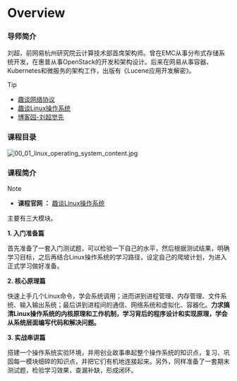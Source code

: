 # Overview

### 导师简介
刘超，前网易杭州研究院云计算技术部首席架构师。曾在EMC从事分布式存储系统开发，在惠普从事OpenStack的开发和架构设计。后来在网易从事容器、Kubernetes和微服务的架构工作，出版有《Lucene应用开发解密》。

> [!TIP]
> - [趣谈网络协议](https://time.geekbang.org/column/intro/100007101)
> - [趣谈Linux操作系统](https://time.geekbang.org/column/intro/100024701)
> - [博客园-刘超觉先](https://www.cnblogs.com/forfuture1978/)

### 课程目录

![00_01_linux_operating_system_content.jpg](https://i.loli.net/2021/07/05/a1M8KVS567HFDrY.jpg)

### 课程简介

> [!NOTE]
- **课程官网 ：** [趣谈Linux操作系统](https://time.geekbang.org/column/intro/100024701)

主要有三大模块。

**1. 入门准备篇**

首先准备了一套入门测试题，可以检验一下自己的水平，然后根据测试结果，明确学习目标，之后再结合Linux操作系统的学习路径，设定自己的爬坡计划，为进入正式学习做好准备。

**2. 核心原理篇**

快速上手几个Linux命令，学会系统调用；进而讲到进程管理、内存管理、文件系统、输入输出系统；最后讲到进程间的通信、网络系统和虚拟化、容器化。**力求搞清Linux操作系统的内核原理和工作机制，学习背后的程序设计和实现原理，学会从系统层面编写代码和解决问题。**

**3. 实战串讲篇**

搭建一个操作系统实验环境，并用创业故事串起整个操作系统的知识点，复习、巩固每一模块细碎的知识点，并把它们有机地连接起来。另外，同样准备了一套期末测试题，检验学习效果，查漏补缺，形成闭环。

